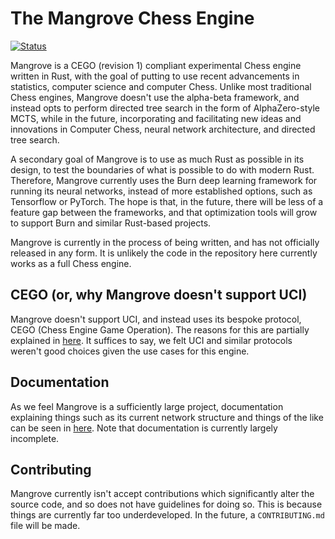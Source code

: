 # The Mangrove Chess Engine

[![Status](https://github.com/miestrode/hash/workflows/Rust/badge.svg)](https://github.com/miestrode/hash/actions)

Mangrove is a CEGO (revision 1) compliant experimental Chess engine written in Rust, with the goal of putting to use recent advancements in statistics, computer science and computer Chess. Unlike most traditional Chess engines, Mangrove doesn't use the alpha-beta framework, and instead opts to perform directed tree search in the form of AlphaZero-style MCTS, while in the future, incorporating and facilitating new ideas and innovations in Computer Chess, neural network architecture, and directed tree search.

A secondary goal of Mangrove is to use as much Rust as possible in its design, to test the boundaries of what is possible to do with modern Rust. Therefore, Mangrove currently uses the Burn deep learning framework for running its neural networks, instead of more established options, such as Tensorflow or PyTorch. The hope is that, in the future, there will be less of a feature gap between the frameworks, and that optimization tools will grow to support Burn and similar Rust-based projects.

Mangrove is currently in the process of being written, and has not officially released in any form. It is unlikely the code in the repository here currently works as a full Chess engine.

## CEGO (or, why Mangrove doesn't support UCI)

Mangrove doesn't support UCI, and instead uses its bespoke protocol, CEGO (Chess Engine Game Operation). The reasons for this are partially explained in [here](docs/cego/REVISION-1.md). It suffices to say, we felt UCI and similar protocols weren't good choices given the use cases for this engine.

## Documentation

As we feel Mangrove is a sufficiently large project, documentation explaining things such as its current network structure and things of the like can be seen in [here](docs/). Note that documentation is currently largely incomplete.

## Contributing

Mangrove currently isn't accept contributions which significantly alter the source code, and so does not have guidelines for doing so. This is because things are currently far too underdeveloped. In the future, a `CONTRIBUTING.md` file will be made.
